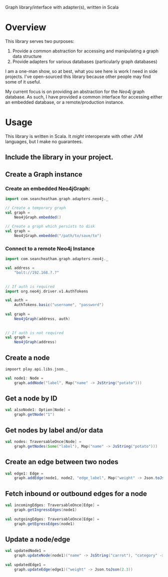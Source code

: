 Graph library/interface with adapter(s), written in Scala

# Overview
This library serves two purposes:
1. Provide a common abstraction for accessing and manipulating a graph data structure
2. Provide adapters for various databases (particularly graph databases)

I am a one-man show, so at best, what you see here is work I need in side projects.  I've open-sourced this library because other people may find some of it useful.

My current focus is on providing an abstraction for the *Neo4j* graph database.  As such, I have provided a common interface for accessing either an embedded database, or a remote/production instance.

# Usage
This library is written in Scala.  It _might_ interoperate with other JVM languages, but I make no guarantees.

## Include the library in your project.
## Create a Graph instance
### Create an embedded Neo4jGraph:
```scala
import com.seancheatham.graph.adapters.neo4j._

// Create a temporary graph
val graph = 
    Neo4jGraph.embedded()
    
// Create a graph which persists to disk
val graph = 
    Neo4jGraph.embedded("/path/to/save/to")
```

### Connect to a remote Neo4j Instance
```scala
import com.seancheatham.graph.adapters.neo4j._

val address = 
    "bolt://192.168.?.?"
    
    
// If auth is required
import org.neo4j.driver.v1.AuthTokens

val auth = 
    AuthTokens.basic("username", "password")
    
val graph = 
    Neo4jGraph(address, auth)
    
    
// If auth is not required
val graph =
    Neo4jGraph(address)
```

## Create a node
```scala
impoort play.api.libs.json._

val node1: Node = 
    graph.addNode("label", Map("name" -> JsString("potato")))
```
## Get a node by ID
```scala
val alsoNode1: Option[Node] = 
    graph.getNode("1")
```
## Get nodes by label and/or data
```scala
val nodes: TraversableOnce[Node] = 
    graph.getNodes(Some("label"), Map("name" -> JsString("potato")))
```
## Create an edge between two nodes
```scala
val edge1: Edge =
    graph.addEdge(node1, node2, "edge_label", Map("weight" -> Json.toJson(1.5)))
```
## Fetch inbound or outbound edges for a node
```scala
val incomingEdges: TraversableOnce[Edge] =
    graph.getIngressEdges(node1)
    
val outgoingEdges: TraversableOnce[Edge] =
    graph.getEgressEdges(node1)
```
## Update a node/edge
```scala
val updatedNode1 =
    graph.updateNode(node1)("name" -> JsString("carrot"), "category" -> JsString("vegetable"))
    
val updatedEdge1 =
    graph.updateEdge(edge1)("weight" -> Json.toJson(2.3))
```
